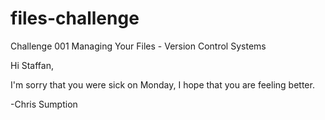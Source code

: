 files-challenge
===============

Challenge 001 Managing Your Files - Version Control Systems

Hi Staffan, 

I'm sorry that you were sick on Monday, I hope that you are feeling better.

-Chris Sumption